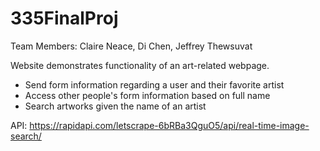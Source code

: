 # 335FinalProj
Team Members: Claire Neace, Di Chen, Jeffrey Thewsuvat

Website demonstrates functionality of an art-related webpage. 
- Send form information regarding a user and their favorite artist
- Access other people's form information based on full name
- Search artworks given the name of an artist

API:
https://rapidapi.com/letscrape-6bRBa3QguO5/api/real-time-image-search/
